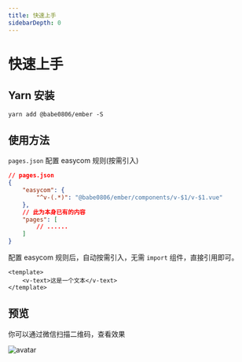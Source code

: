 ```yaml
---
title: 快速上手
sidebarDepth: 0
---
```


# 快速上手

## Yarn 安装

```shell
yarn add @babe0806/ember -S
```

## 使用方法

`pages.json` 配置 easycom 规则(按需引入)

```json
// pages.json
{
    "easycom": {
        "^v-(.*)": "@babe0806/ember/components/v-$1/v-$1.vue"
    },
    // 此为本身已有的内容
    "pages": [
        // ......
    ]
}
```

配置 easycom 规则后，自动按需引入，无需 `import` 组件，直接引用即可。

```vue
<template>
    <v-text>这是一个文本</v-text>
</template>
```

## 预览

你可以通过微信扫描二维码，查看效果

![avatar](http://front-end.pages.cloudhw.cn:8000/ember/qrcode.png)

<Mobile src="http://front-end.pages.cloudhw.cn:8000/ember/example/#/"/>
